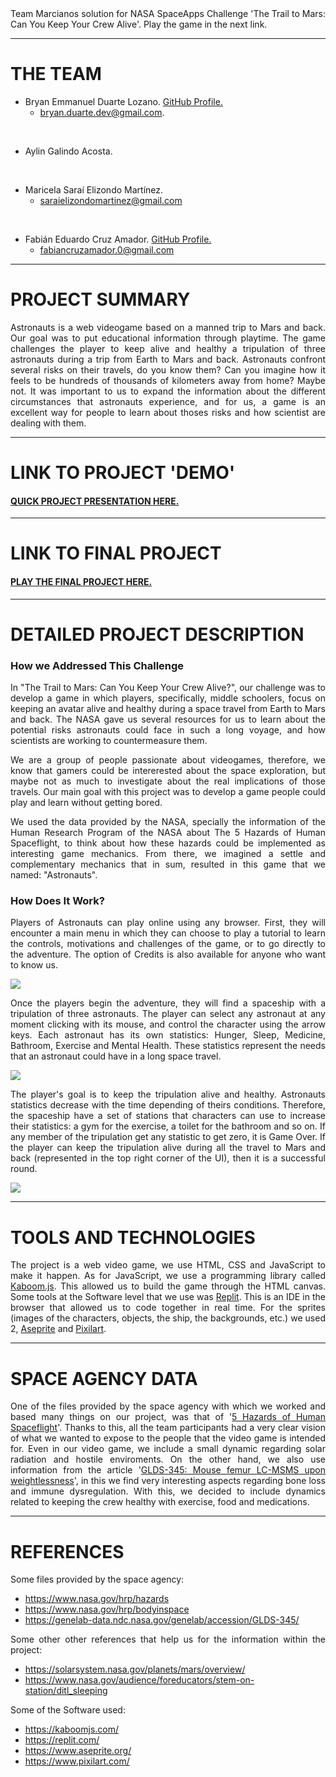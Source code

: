<div  style="text-align: justify">
Team Marcianos solution for NASA SpaceApps Challenge 'The Trail to Mars: Can You Keep Your Crew Alive'. Play the game in the next link.
<hr>
</div>
<h1>
THE TEAM
</h1>
<p>

- Bryan Emmanuel Duarte Lozano. [GitHub Profile.](https://github.com/cyandestructor) 
    - bryan.duarte.dev@gmail.com.
<br>

- Aylin Galindo Acosta.
<br>

- Maricela Saraí Elizondo Martínez.
    - saraielizondomartinez@gmail.com
<br>

- Fabián Eduardo Cruz Amador. [GitHub Profile.](https://github.com/fabiancruz-0) 
    - fabiancruzamador.0@gmail.com


</p>

<hr>

<h1>
PROJECT SUMMARY
</h1>

<div  style="text-align: justify">
Astronauts is a web videogame based on a manned trip to Mars and back. Our goal was to put educational information through playtime. The game challenges the player to keep alive and healthy a tripulation of three astronauts during a trip from Earth to Mars and back. Astronauts confront several risks on their travels, do you know them? Can you imagine how it feels to be hundreds of thousands of kilometers away from home? Maybe not. It was important to us to expand the information about the different circumstances that astronauts experience, and for us, a game is an excellent way for people to learn about thoses risks and how scientist are dealing with them.
</div>

<hr>

<h1>
LINK TO PROJECT 'DEMO'
</h1>

<div  style="text-align: justify">

<h4>

[QUICK PROJECT PRESENTATION HERE.](https://drive.google.com/drive/folders/1tpY1ZwDD-98KVwrunHzB5d54Bz2AO6Z7?usp=sharing)


</h4>

</div>

<hr>

<h1>
LINK TO FINAL PROJECT
</h1>

<div  style="text-align: justify">

<h4>

[PLAY THE FINAL PROJECT HERE.](https://drive.google.com/drive/folders/1tpY1ZwDD-98KVwrunHzB5d54Bz2AO6Z7?usp=sharing)

</h4>

</div>

<hr>

<div  style="text-align: justify">

<h1>
DETAILED PROJECT DESCRIPTION
</h1>

<p>
<h3>
How we Addressed This Challenge
</h3>

In "The Trail to Mars: Can You Keep Your Crew Alive?", our challenge was to develop a game in which players, specifically, middle schoolers, focus on keeping an avatar alive and healthy during a space travel from Earth to Mars and back. The NASA gave us several resources for us to learn about the potential risks astronauts could face in such a long voyage, and how scientists are working to countermeasure them.



We are a group of people passionate about videogames, therefore, we know that gamers could be intererested about the space exploration, but maybe not as much to investigate about the real implications of those travels. Our main goal with this project was to develop a game people could play and learn without getting bored.



We used the data provided by the NASA, specially the information of the Human Research Program of the NASA about The 5 Hazards of Human Spaceflight, to think about how these hazards could be implemented as interesting game mechanics. From there, we imagined a settle and complementary mechanics that in sum, resulted in this game that we named: "Astronauts".


<h3>
How Does It Work?
</h3>

Players of Astronauts can play online using any browser. First, they will encounter a main menu in which they can choose to play a tutorial to learn the controls, motivations and challenges of the game, or to go directly to the adventure. The option of Credits is also available for anyone who want to know us.
</p>

![](https://sa-2019.s3.amazonaws.com/media/images/826ae6fd-8c63-4a0e-a08c-c630eb1e2f33.max-1000x1000.png)

<p>
Once the players begin the adventure, they will find a spaceship with a tripulation of three astronauts. The player can select any astronaut at any moment clicking with its mouse, and control the character using the arrow keys. Each astronaut has its own statistics: Hunger, Sleep, Medicine, Bathroom, Exercise and Mental Health. These statistics represent the needs that an astronaut could have in a long space travel.
</p>

![](https://sa-2019.s3.amazonaws.com/media/images/3dcf2175-f2c5-43a1-b245-9189dc795862.max-1000x1000.png)

<p>
The player's goal is to keep the tripulation alive and healthy. Astronauts statistics decrease with the time depending of theirs conditions. Therefore, the spaceship have a set of stations that characters can use to increase their statistics: a gym for the exercise, a toilet for the bathroom and so on. If any member of the tripulation get any statistic to get zero, it is Game Over. If the player can keep the tripulation alive during all the travel to Mars and back (represented in the top right corner of the UI), then it is a successful round.
</p>

![](https://sa-2019.s3.amazonaws.com/media/images/e1c3f824-c4a4-47b1-9bad-f2c7afd0072e.max-1000x1000.png)
</div>

<hr>

<div  style="text-align: justify">

<h1>
TOOLS AND TECHNOLOGIES
</h1>

<p>

The project is a web video game, we use HTML, CSS and JavaScript to make it happen. As for JavaScript, we use a programming library called [Kaboom.js](https://kaboomjs.com/). This allowed us to build the game through the HTML canvas. Some tools at the Software level that we use was [Replit](https://replit.com/). This is an IDE in the browser that allowed us to code together in real time. For the sprites (images of the characters, objects, the ship, the backgrounds, etc.) we used 2, [Aseprite](https://www.aseprite.org/) and [Pixilart](https://www.pixilart.com/).

</p>

</div>

<hr>

<div style="text-align:justify">
<h1>
SPACE AGENCY DATA
</h1>

<p>

One of the files provided by the space agency with which we worked and based many things on our project, was that of '[5 Hazards of Human Spaceflight](https://www.nasa.gov/hrp/hazards)'. Thanks to this, all the team participants had a very clear vision of what we wanted to expose to the people that the video game is intended for. Even in our video game, we include a small dynamic regarding solar radiation and hostile enviroments. On the other hand, we also use information from the article '[GLDS-345: Mouse femur LC-MSMS upon weightlessness](https://genelab-data.ndc.nasa.gov/genelab/accession/GLDS-345/)', in this we find very interesting aspects regarding bone loss and immune dysregulation. With this, we decided to include dynamics related to keeping the crew healthy with exercise, food and medications.

</p>

</div>

<hr>

<div style="text-align:justify">
<h1>
REFERENCES
</h1>

<p>

Some files provided by the space agency:



- https://www.nasa.gov/hrp/hazards
- https://www.nasa.gov/hrp/bodyinspace
- https://genelab-data.ndc.nasa.gov/genelab/accession/GLDS-345/


Some other other references that help us for the information within the project:





- https://solarsystem.nasa.gov/planets/mars/overview/
- https://www.nasa.gov/audience/foreducators/stem-on-station/ditl_sleeping


Some of the Software used:



- https://kaboomjs.com/
- https://replit.com/
- https://www.aseprite.org/
- https://www.pixilart.com/

</p>

</div>